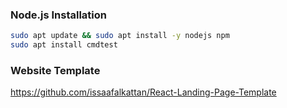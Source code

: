 ### Node.js Installation
```sh
sudo apt update && sudo apt install -y nodejs npm
sudo apt install cmdtest
```

### Website Template
https://github.com/issaafalkattan/React-Landing-Page-Template